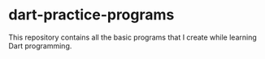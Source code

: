 # dart-practice-programs
This repository contains all the basic programs that I create while learning Dart programming. 
